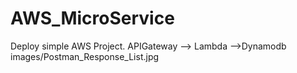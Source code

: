 # AWS_MicroService
Deploy simple AWS Project. APIGateway --> Lambda -->Dynamodb
images/Postman_Response_List.jpg
